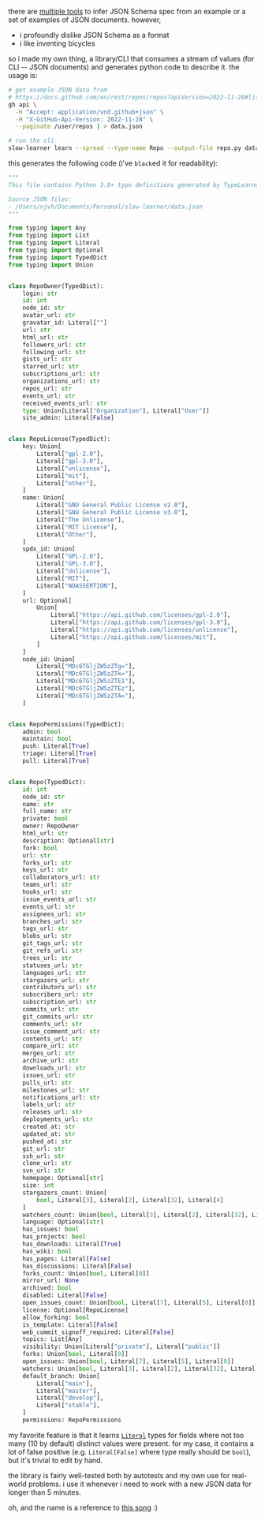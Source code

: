 there are [multiple tools](https://stackoverflow.com/a/30294535/14418929) to infer JSON Schema spec
from an example or a set of examples of JSON documents. however,
- i profoundly dislike JSON Schema as a format
- i like inventing bicycles

so i made my own thing, a library/CLI that consumes a stream of values (for CLI -- JSON documents)
and generates python code to describe it. the usage is:

```bash
# get example JSON data from 
# https://docs.github.com/en/rest/repos/repos?apiVersion=2022-11-28#list-public-repositories
gh api \
  -H "Accept: application/vnd.github+json" \
  -H "X-GitHub-Api-Version: 2022-11-28" \
  --paginate /user/repos | > data.json

# run the cli
slow-learner learn --spread --type-name Repo --output-file repo.py data.json
```

this generates the following code (i've `black`ed it for readability):

```python
"""
This file contains Python 3.8+ type definitions generated by TypeLearner from 74 observed value(s)

Source JSON files:
- /Users/njvh/Documents/Personal/slow-learner/data.json
"""

from typing import Any
from typing import List
from typing import Literal
from typing import Optional
from typing import TypedDict
from typing import Union


class RepoOwner(TypedDict):
    login: str
    id: int
    node_id: str
    avatar_url: str
    gravatar_id: Literal[""]
    url: str
    html_url: str
    followers_url: str
    following_url: str
    gists_url: str
    starred_url: str
    subscriptions_url: str
    organizations_url: str
    repos_url: str
    events_url: str
    received_events_url: str
    type: Union[Literal["Organization"], Literal["User"]]
    site_admin: Literal[False]


class RepoLicense(TypedDict):
    key: Union[
        Literal["gpl-2.0"],
        Literal["gpl-3.0"],
        Literal["unlicense"],
        Literal["mit"],
        Literal["other"],
    ]
    name: Union[
        Literal["GNU General Public License v2.0"],
        Literal["GNU General Public License v3.0"],
        Literal["The Unlicense"],
        Literal["MIT License"],
        Literal["Other"],
    ]
    spdx_id: Union[
        Literal["GPL-2.0"],
        Literal["GPL-3.0"],
        Literal["Unlicense"],
        Literal["MIT"],
        Literal["NOASSERTION"],
    ]
    url: Optional[
        Union[
            Literal["https://api.github.com/licenses/gpl-2.0"],
            Literal["https://api.github.com/licenses/gpl-3.0"],
            Literal["https://api.github.com/licenses/unlicense"],
            Literal["https://api.github.com/licenses/mit"],
        ]
    ]
    node_id: Union[
        Literal["MDc6TGljZW5zZTg="],
        Literal["MDc6TGljZW5zZTk="],
        Literal["MDc6TGljZW5zZTE1"],
        Literal["MDc6TGljZW5zZTEz"],
        Literal["MDc6TGljZW5zZTA="],
    ]


class RepoPermissions(TypedDict):
    admin: bool
    maintain: bool
    push: Literal[True]
    triage: Literal[True]
    pull: Literal[True]


class Repo(TypedDict):
    id: int
    node_id: str
    name: str
    full_name: str
    private: bool
    owner: RepoOwner
    html_url: str
    description: Optional[str]
    fork: bool
    url: str
    forks_url: str
    keys_url: str
    collaborators_url: str
    teams_url: str
    hooks_url: str
    issue_events_url: str
    events_url: str
    assignees_url: str
    branches_url: str
    tags_url: str
    blobs_url: str
    git_tags_url: str
    git_refs_url: str
    trees_url: str
    statuses_url: str
    languages_url: str
    stargazers_url: str
    contributors_url: str
    subscribers_url: str
    subscription_url: str
    commits_url: str
    git_commits_url: str
    comments_url: str
    issue_comment_url: str
    contents_url: str
    compare_url: str
    merges_url: str
    archive_url: str
    downloads_url: str
    issues_url: str
    pulls_url: str
    milestones_url: str
    notifications_url: str
    labels_url: str
    releases_url: str
    deployments_url: str
    created_at: str
    updated_at: str
    pushed_at: str
    git_url: str
    ssh_url: str
    clone_url: str
    svn_url: str
    homepage: Optional[str]
    size: int
    stargazers_count: Union[
        bool, Literal[3], Literal[2], Literal[32], Literal[4]
    ]
    watchers_count: Union[bool, Literal[3], Literal[2], Literal[32], Literal[4]]
    language: Optional[str]
    has_issues: bool
    has_projects: bool
    has_downloads: Literal[True]
    has_wiki: bool
    has_pages: Literal[False]
    has_discussions: Literal[False]
    forks_count: Union[bool, Literal[0]]
    mirror_url: None
    archived: bool
    disabled: Literal[False]
    open_issues_count: Union[bool, Literal[7], Literal[5], Literal[0]]
    license: Optional[RepoLicense]
    allow_forking: bool
    is_template: Literal[False]
    web_commit_signoff_required: Literal[False]
    topics: List[Any]
    visibility: Union[Literal["private"], Literal["public"]]
    forks: Union[bool, Literal[0]]
    open_issues: Union[bool, Literal[7], Literal[5], Literal[0]]
    watchers: Union[bool, Literal[3], Literal[2], Literal[32], Literal[4]]
    default_branch: Union[
        Literal["main"],
        Literal["master"],
        Literal["develop"],
        Literal["stable"],
    ]
    permissions: RepoPermissions

```

my favorite feature is that it learns [`Literal`](https://docs.python.org/3/library/typing.html#typing.Literal)
types for fields where not too many (10 by default) distinct values were present. for my case, it contains a lot 
of false positive (e.g. `Literal[False]` where type really should be `bool`), but it's trivial to edit by hand.

the library is fairly well-tested both by autotests and my own use for real-world problems. i use
it whenever i need to work with a new JSON data for longer than 5 minutes.

oh, and the name is a reference to [this song](https://www.youtube.com/watch?v=eQUmeJspwuc) :)
